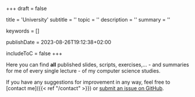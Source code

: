 +++
draft = false

title = 'University'
subtitle = ''
topic = ''
description = ''
summary = ''

keywords = []

publishDate = 2023-08-26T19:12:38+02:00

includeToC = false
+++

Here you can find **all** published slides, scripts, exercises,… - and summaries for me of every single lecture - of my computer science studies.

If you have any suggestions for improvement in any way, feel free to [contact me]({{< ref "/contact" >}}) or [submit an issue on GitHub](https://github.com/lescx/www.les.cx).
